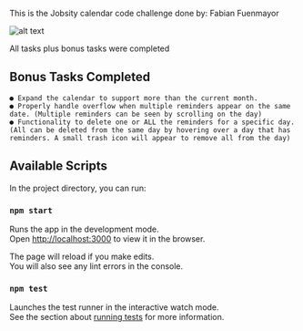 This is the Jobsity calendar code challenge done by: Fabian Fuenmayor

![alt text](https://raw.githubusercontent.com/fabianf19/jobsity-code-challenge/src/assets/images/jobsity-challenge.png)

All tasks plus bonus tasks were completed

## Bonus Tasks Completed
	
	● Expand the calendar to support more than the current month. 
	● Properly handle overflow when multiple reminders appear on the same date. (Multiple reminders can be seen by scrolling on the day)
	● Functionality to delete one or ALL the reminders for a specific day. (All can be deleted from the same day by hovering over a day that has reminders. A small trash icon will appear to remove all from the day)

## Available Scripts

In the project directory, you can run:

### `npm start`

Runs the app in the development mode.<br />
Open [http://localhost:3000](http://localhost:3000) to view it in the browser.

The page will reload if you make edits.<br />
You will also see any lint errors in the console.

### `npm test`

Launches the test runner in the interactive watch mode.<br />
See the section about [running tests](https://facebook.github.io/create-react-app/docs/running-tests) for more information.

